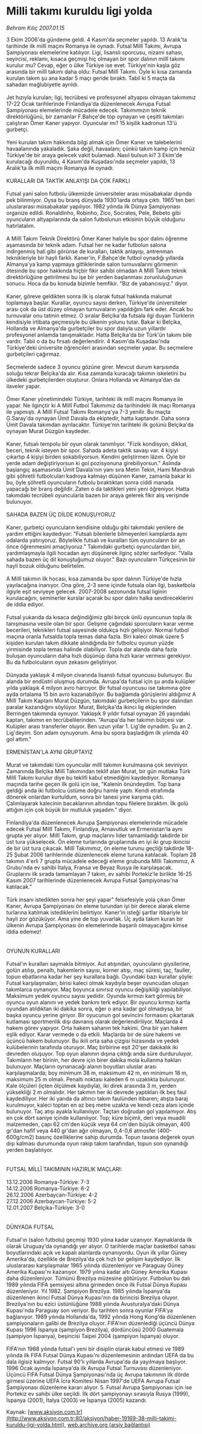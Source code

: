 # Milli takımı kuruldu ligi yolda

*Behram Kılıç 2007.01.15*

<font class="agenda2NewsSpot">
 3 Ekim 2006'da gündeme geldi. 4 Kasım'da seçmeler yapıldı. 13 Aralık'ta tarihinde ilk millî maçını Romanya ile oynadı. Futsal Millî Takımı, Avrupa Şampiyonası elemelerine katılıyor.
</font>
<font class="newsDetail">
 Ligi, lisanslı sporcusu, nizami sahası, seyircisi, reklamı, kısaca geçmişi hiç olmayan bir spor dalının millî takımı kurulur mu? Cevap, eğer o ülke Türkiye ise evet. Türkiye'nin kaşla göz arasında bir millî takımı daha oldu: Futsal Millî Takımı. Öyle ki kısa zamanda kurulan takım şu ana kadar 5 maçı geride bıraktı. Tabiî ki 5 maçta da sahadan mağlubiyetle ayrıldı.
 <br/>
 <br/>
 Jet hızıyla kurulan; ligi, tecrübesi ve profesyonel altyapısı olmayan takımımız 17-22 Ocak tarihlerinde Finlandiya'da düzenlenecek Avrupa Futsal Şampiyonası elemelerinde mücadele edecek. Takımımızın teknik direktörlüğünü, bir zamanlar F.Bahçe'de top oynayan ve çeşitli takımları çalıştıran Ömer Kaner yapıyor. Oyuncular mı? 15 kişilik kadronun 13'ü gurbetçi.
 <br/>
 <br/>
 Yeni kurulan takım hakkında bilgi almak için Ömer Kaner ve talebelerini havaalanında yakaladık. Şaka değil, havaalanı; çünkü takım kamp için henüz Türkiye'de bir araya gelecek vakit bulamadı. Nasıl bulsun ki? 3 Ekim'de kurulacağı duyuruldu, 4 Kasım'da Kuşadası'nda seçmeler yapıldı, 13 Aralık'ta ilk millî maçını Romanya ile oynadı.
 <br/>
 <br/>
 KURALLARI DA TAKTİK ANLAYIŞI DA ÇOK FARKLI
 <br/>
 <br/>
 Futsal yani salon futbolu ülkemizde üniversiteler arası müsabakalar dışında pek bilinmiyor. Oysa bu branş dünyada 1930'larda ortaya çıktı. 1965'ten beri uluslararası müsabakalar yapılıyor. 1982 yılında ilk Dünya Şampiyonası organize edildi. Ronaldinho, Robinho, Zico, Socrates, Pele, Bebeto gibi oyuncuların altyapılarında da salon futbolunun etkisinin büyük olduğunu hatırlatalım.
 <br/>
 <br/>
 A Millî Takım Teknik Direktörü Ömer Kaner haliyle bu spor dalını öğrenme aşamasında bir teknik adam. Futsal her ne kadar futbolun salona indirgenmiş hali gibi görünse de kuralları, taktik anlayışı, antrenman teknikleriyle bir hayli farklı. Kaner'in, F.Bahçe'de futbol oynadığı yıllarda Almanya'ya kamp yapmaya gittiklerinde salon turnuvalarını görmenin ötesinde bu spor hakkında hiçbir fikir sahibi olmadan A Millî Takım teknik direktörlüğüne getirilmesi bu işe bir yerden başlanması zorunluluğunun sonucu. Hoca da bu konuda bizimle hemfikir. "Biz de yabancısıyız." diyor.
 <br/>
 <br/>
 Kaner, göreve geldikten sonra ilk iş olarak futsal hakkında malumat toplamaya başlar. Kurallar, oyuncu sayısı derken, Türkiye'de üniversiteler arası çok da üst düzey olmayan turnuvaların yapıldığını fark eder. Ancak bu turnuvalar onu tatmin etmez. O sıralar Belçika'da futsala ilgi duyan Türklerin kendisiyle irtibata geçmesiyle bu ülkenin yolunu tutar. Bakar ki Belçika, Hollanda ve Almanya'da gurbetçiler bu spor dalıyla uzun yıllardır profesyonel anlamda tanışmaktadır. Hatta Belçika'da bir Türk'ün takımı bile vardır. Tabii o da bu fırsatı değerlendirir. 4 Kasım'da Kuşadası'nda Türkiye'deki üniversite öğrencileri arasından seçmeler yapar. Bu seçmelere gurbetçileri çağırmaz.
 <br/>
 <br/>
 Seçmelerde sadece 3 oyuncu gözüne girer. Mevcut durum karşısında soluğu tekrar Belçika'da alır. Kısa zamanda kuracağı takımın iskeletini bu ülkedeki gurbetçilerden oluşturur. Onlara Hollanda ve Almanya'dan da ilaveler yapar.
 <br/>
 <br/>
 Ömer Kaner yönetimindeki Türkiye, tarihteki ilk millî maçını Romanya ile yapar. Ne ilginçtir ki A Millî Futbol Takımımız da tarihindeki ilk maçı Romanya ile yapmıştı. A Millî Futsal Takımı Romanya'ya 7-3 yenilir. Bu maçta G.Saray'da oynayan Ümit Davala da ekiptedir, hatta kaptandır. Daha sonra Ümit Davala takımdan ayrılacaktır. Türkiye'nin tarihteki ilk golünü Belçika'da oynayan Murat Düzgün kaydeder.
 <br/>
 <br/>
 Kaner, futsalı tempolu bir oyun olarak tanımlıyor. "Fizik kondisyon, dikkat, beceri, teknik isteyen bir spor. Sahada adeta taktik savaşı var. 4 kişiyi çıkartıp 4 kişiyi birden sokabiliyorsun. Kendini geliştirmen lâzım. Öyle bir yerde adam değiştiriyorsun ki gol pozisyonuna girebiliyorsun." Aslında başlangıç aşamasında Ümit Davala'nın yanı sıra Metin Tekin, Hami Mandıralı gibi şöhretli futbolcuları kadroya katmayı düşünen Kaner, zamanla bakar ki bu, öyle şöhretli oyuncuların futbolu bıraktıktan sonra ciddi manada yapacağı bir branş değildir. Zaten o da taktikleri yeni yeni öğreniyor. Hatta takımdaki tecrübeli oyuncularla bazen bir araya gelerek fikir alış verişinde bulunuyor.
 <br/>
 <br/>
 SAHADA BAZEN ÜÇ DİLDE KONUŞUYORUZ
 <br/>
 <br/>
 Kaner, gurbetçi oyuncuların kendisine olduğu gibi takımdaki yenilere de yardım ettiğini kaydediyor: "Futsalı bilenlerle bilmeyenleri kamplarda aynı odalarda yatırıyoruz. Böylelikle futsalı ve kuralları tüm oyuncuların bir an önce öğrenmesini amaçlıyoruz." Takımdaki gurbetçi oyunculardan biri, yardımlaşmayla ilgili hocadan ayrı düşünerek ilginç sözler sarfediyor. "Valla sahada bazen üç dil konuştuğumuz oluyor." Bazı oyuncuların Türkçesinin bir hayli bozuk olduğunu belirtelim.
 <br/>
 <br/>
 A Millî takımın ilk hocası, kısa zamanda bu spor dalının Türkiye'de hızla yayılacağına inanıyor. Ona göre, 2-3 sene içinde futsala olan ilgi, basketbola ilgiyle eşit seviyeye gelecek. 2007-2008 sezonunda futsal liginin kurulacağını, seminerler kurslar açarak bu spor dalını halka sevdireceklerini de iddia ediyor.
 <br/>
 <br/>
 Futsal yukarıda da kısaca değindiğimiz gibi birçok ünlü oyuncunun topla ilk tanışmasına vesile olan bir spor. Gelişme çağındaki sporcuların karar verme becerileri, teknikleri futsal sayesinde oldukça hızlı gelişiyor. Normal futbol maçına oranla futsalda topla temas daha fazla. Biri kaleci olmak üzere 5 kişiden kurulan takım dikkate alındığında bir futbolcu oyunun yüzde yirmisinde topla temas halinde olabiliyor. Topla dar alanda daha fazla buluşan oyuncuların daha hızlı düşünüp daha hızlı karar vermesi gerekiyor. Bu da futbolcuların oyun zekasını geliştiriyor.
 <br/>
 <br/>
 Dünyada yaklaşık 4 milyon civarında lisanslı futsal oyuncusu bulunuyor. Bu alanda bir endüstri oluşmuş durumda. Avrupa'da futsal için şu anda kulüpler yılda yaklaşık 4 milyon avro harcıyor. Bir futsal oyuncusu ise takımına göre ayda ortalama 15 bin avro kazanabiliyor. Bu bağlamda görüşlerini aldığımız A Millî Takım Kaptanı Murat Düzgün, takımdaki gurbetçilerin bu spor dalından paralar kazandığını söylüyor. Murat, Belçika'da ikinci lig ekiplerinden Berringen takımında oynuyor. Yaklaşık 9 yıldır futsal oynayan 26 yaşındaki kaptan, takımın en tecrübelilerinden. "Avrupa'da her takımın bütçesi var. Kulüpler arası transferler oluyor. Ben uzun yıllar 1. Lig'de oynadım. Şu an 2. Lig'deyim. Son adam oynuyorum. Ama bu spora başladığım ilk yılımda 40 gol attım."
 <br/>
 <br/>
 ERMENİSTAN'LA AYNI GRUPTAYIZ
 <br/>
 <br/>
 Murat ve takımdaki tüm oyuncular millî takımın kurulmasına çok seviniyor. Zamanında Belçika Millî Takımından teklif alan Murat, bir gün mutlaka Türk Millî Takımı kurulur diye bu teklifi kabul etmediğini kaydediyor. Romanya maçında tarihe geçen ilk golü için ise, "Kalenin önündeydim. Top bana geldiği anda iki futbolcu üstüme doğru hamle yaptı. Kendi etrafımda dönerek onlardan kurtuldum, sonra bir tanesi yine karşıma çıktı. Çalımlayarak kalecinin bacaklarının altından topu filelere bıraktım. İlk golü attığım için çok büyük bir mutluluk yaşadım." diyor.
 <br/>
 <br/>
 Finlandiya'da düzenlenecek Avrupa Şampiyonası elemelerinde mücadele edecek Futsal Millî Takımı, Finlandiya, Arnavutluk ve Ermenistan'la aynı grupta yer alıyor. Millî Takım, grup maçlarını lider tamamladığı takdirde bir üst tura yükselecek. Ön eleme turlarında gruplarında en iyi iki grup ikincisi de bir üst tura çıkacak. Millî Takımımız, ön eleme turunu geçtiği takdirde 18-25 Şubat 2006 tarihlerinde düzenlenecek eleme turuna katılacak. Toplam 28 takımın 4'erli 7 grupta mücadele edeceği eleme grubunda Milli Takımımız, A Grubu'nda ev sahibi İtalya, Fransa ve Beyaz Rusya ile karşılaşacak. Gruplarını ilk sırada tamamlayan 7 takım, ev sahibi Portekiz'le birlikte 16-25 Kasım 2007 tarihlerinde düzenlenecek Avrupa Futsal Şampiyonası'na katılacak."
 <br/>
 <br/>
 Türk insanı istedikten sonra her şeyi yapar" felsefesiyle yola çıkan Ömer Kaner, Avrupa Şampiyonası ön eleme turundan iyi bir derece alarak eleme turlarına katılmak istediklerini belirtiyor. Kaner'in isteği şartlar itibariyle bir hayli zor gözüküyor. Ama yine de top yuvarlak. Üç ayda takım kuran bir ülkenin Avrupa Şampiyonası ön elemelerinde başarılı olmayacağını kimse iddia edemez!
 <br/>
 <br/>
 <br/>
 OYUNUN KURALLARI
 <br/>
 <br/>
 Futsal'ın kuralları saymakla bitmiyor. Aut atışından, oyuncuların giysilerine, golün atılışı, penaltı, hakemlerin sayısı, korner atışı, maç süresi, taç, fauller, topun ebatlarına kadar her şey kurallara bağlı. Oyundaki bazı kurallar şöyle: Futsal karşılaşmaları, birisi kaleci olmak kaydıyla beşer oyuncudan oluşan takımlarca oynanıyor. Maç boyunca sınırsız oyuncu değişikliği yapılabiliyor. Maksimum yedek oyuncu sayısı yedidir. Oyunda kırmızı kart görmüş bir oyuncu oyun alanını ve yedek bankını terk ediyor. Bir oyuncu kırmızı kartla oyundan atıldıktan iki dakika sonra, eğer o ana kadar gol olmadıysa, bir başka oyuncu yerine giriyor. Bir oyucunun gol sevincini formasını çıkartarak kutlaması sportmenlik dışı davranış olarak değerlendiriliyor. Maçlarda 4 hakem görev yapıyor. Orta hakem sahanın tek hakimi. Ona bir yan hakem eşlik ediyor. Karar vermede o da etkili. Maçlarda bir de süre hakemi ve üçüncü hakem bulunuyor. Bu ikili orta saha çizgisi hizasında ve yedek kulübelerinin tarafında oturuyor. Maç birbirine eşit 20'şer dakikalık iki devreden oluşuyor. Top oyun alanının dışına çıktığı anda süre durduruluyor. Takımların her birinin, her devre için birer dakika mola kullanma hakları bulunuyor. Maçların oynanacağı alanın boyutları uluslar arası karşılaşmalarda; boy minimum 38 m, maksimum 42 m, en minimum 18 m, maksimum 25 m olmalı. Penaltı noktası kaleden 6 m uzaklıkta bulunuyor. Kale ölçüleri (içten ölçülmek kaydıyla), iki direk arasında 3 m, yerden yüksekliği 2 m olmalıdır. Her takımın her iki devrede yaptıkları ilk beş faul kaydediliyor. Her iki yarıda da altıncı takım faulünden itibaren; atışta baraj kurulmuyor, kaleci toptan en az beş metre uzakta ve kendi ceza alanı içinde bulunuyor. Taç atışı ayakla kullanılıyor. Taçtan doğrudan gol yapılamıyor. Atış en çok dört saniye içinde kullanılıyor. Top; küre biçimli, deri veya muadili malzemeden, çapı 62 cm'den küçük veya 64 cm'den büyük olmayan, 400 gr'dan hafif veya 440 gr'dan ağır olmayan, 0,4-0,6 atmosfer (400-600g/cm2) basınç özelliklerine sahip durumda. Topun tavana değerek oyun dışı kalması durumunda oyun rakip takım tarafından, topun son oynandığı yerden başlatılıyor.
 <br/>
 <br/>
 <br/>
 FUTSAL MİLLÎ TAKIMININ HAZIRLIK MAÇLARI:
 <br/>
 <br/>
 13.12.2006	Romanya-Türkiye:	7-3
 <br/>
 14.12.2006	Romanya-Türkiye:	6-2
 <br/>
 26.12.2006	Azerbaycan-Türkiye:	 4-2
 <br/>
 27.12.2006	Azerbaycan-Türkiye:	5-2
 <br/>
 12.01.2007	Belçika-Türkiye: 	3-0
 <br/>
 <br/>
 <br/>
 DÜNYADA FUTSAL
 <br/>
 <br/>
 Futsal'ın (salon futbolu) geçmişi 1930 yılına kadar uzanıyor. Kaynaklarda ilk olarak Uruguay'da oynandığı yer alıyor. O tarihlerde maçlar basketbol sahası boyutlarındaki açık ve kapalı alanlarda oynanıyordu. Oyun ilk yıllar Güney Amerika'da, özellikle de Brezilya'da çok hızlı bir gelişim kaydediyor. İlk uluslararası karşılaşmalar 1965 yılında düzenleniyor ve Paraguay Güney Amerika Kupası'nı kazanıyor. 1979 yılına kadar altı Güney Amerika Kupası daha düzenleniyor. Tümünü Brezilya müzesine götürüyor. Futbolun bu dalı 1989 yılında FIFA şemsiyesi altına girmeden önce ilk Futsal Dünya Kupası düzenleniyor. Yıl 1982. Şampiyon Brezilya. 1985 yılında İspanya'da düzenlenen ikinci Futsal Dünya Kupası'nın da birincisi Brezilya oluyor. Brezilya'nın bu ezici üstünlüğüne 1988 yılında Avusturalya'daki Dünya Kupası'nda Paraguay son veriyor. Bu tarihten sonra oyunlar FIFA'ya bağlanıyor. 1989 yılında Hollanda'da, 1992 yılında Hong Kong'da düzenlenen şampiyonaların galibi de Brezilya oluyor. FIFA'nın düzenlediği üçüncü Dünya Kupası 1996 İspanya (şampiyon Brezilya), dördüncüsü 2000 Guatemala (şampiyon İspanya), beşincisi Taipei 2004 (şampiyon İspanya) oluyor.
 <br/>
 <br/>
 FIFA'nın 1988 yılında futsal'ı yeni bir disiplin olarak kabul etmesi ve 1989 yılında ilk FIFA Futsal Dünya Kupası'nı düzenlemesinin ardından UEFA da bu dala ilgisiz kalmıyor. Futsal 90'lı yıllarda Avrupa'da da yayılmaya başlıyor. 1996 Ocak ayında İspanya'da ilk Avrupa Futsal Turnuvası düzenleniyor. Üçüncü FIFA Futsal Dünya Şampiyonası'nda üç Avrupa takımının ilk dörde girmesi üzerine UEFA İcra Komitesi Nisan 1997'de UEFA Avrupa Futsal Şampiyonası düzenleme kararı alıyor. 5. Futsal Avrupa Şampiyonası için ise Portekiz ev sahibi ülke seçildi. İlk dört şampiyonayı sırasıyla Rusya (1999), İspanya (2001), İtalya (2003) ve İspanya (2005) kazandı.
 <br/>
</font>

Kaynak: [www.aksiyon.com.tr](http://www.aksiyon.com.tr:80/aksiyon/haber-19169-38-milli-takimi-kuruldu-ligi-yolda.html), [web.archive.org (arşiv bağlantısı)](http://web.archive.org/web/20110125110234/http://www.aksiyon.com.tr:80/aksiyon/haber-19169-38-milli-takimi-kuruldu-ligi-yolda.html)
